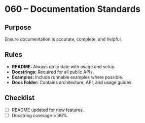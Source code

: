 # 060 – Documentation Standards

## Purpose
Ensure documentation is accurate, complete, and helpful.

## Rules
- **README:** Always up to date with usage and setup.
- **Docstrings:** Required for all public APIs.
- **Examples:** Include runnable examples where possible.
- **Docs Folder:** Contains architecture, API, and usage guides.

## Checklist
- [ ] README updated for new features.
- [ ] Docstring coverage ≥ 90%.
